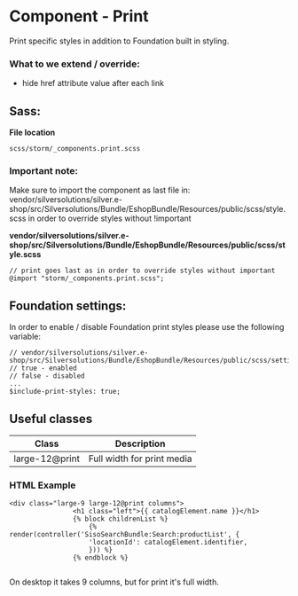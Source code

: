 #  Component - Print 

Print specific styles in addition to Foundation built in styling.

### What to we extend / override:

  - hide href attribute value after each link

## Sass:

**File location**

``` 
scss/storm/_components.print.scss
```

### Important note:

Make sure to import the component as last file in: vendor/silversolutions/silver.e-shop/src/Silversolutions/Bundle/EshopBundle/Resources/public/scss/style.scss in order to override styles without \!important

**vendor/silversolutions/silver.e-shop/src/Silversolutions/Bundle/EshopBundle/Resources/public/scss/style.scss**

``` 
// print goes last as in order to override styles without important
@import "storm/_components.print.scss";
```

## Foundation settings:

In order to enable / disable Foundation print styles please use the following variable:

``` 
// vendor/silversolutions/silver.e-shop/src/Silversolutions/Bundle/EshopBundle/Resources/public/scss/settings/_foundation.scss
// true - enabled
// false - disabled
...
$include-print-styles: true;
```

## Useful classes

| Class          | Description                |
| -------------- | -------------------------- |
| large-12@print | Full width for print media |

### HTML Example

``` 
<div class="large-9 large-12@print columns">
                <h1 class="left">{{ catalogElement.name }}</h1>
                {% block childrenList %}
                    {% render(controller('SisoSearchBundle:Search:productList', {
                    'locationId': catalogElement.identifier,
                    })) %}
                {% endblock %}
            
```

On desktop it takes 9 columns, but for print it's full width. 
